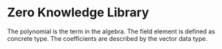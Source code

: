 # Zero Knowledge Library

The polynomial is the term in the algebra. The field element is defined as concrete type. The coefficients are described by the vector data type.  


